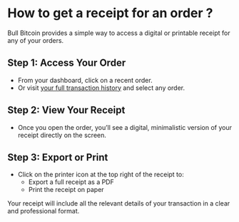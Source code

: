 # How to get a receipt for an order ?

Bull Bitcoin provides a simple way to access a digital or printable receipt for any of your orders.

## Step 1: Access Your Order

- From your dashboard, click on a recent order.
- Or visit [your full transaction history](https://app.bullbitcoin.com/txs) and select any order.

## Step 2: View Your Receipt

- Once you open the order, you’ll see a digital, minimalistic version of your receipt directly on the screen.

## Step 3: Export or Print

- Click on the printer icon at the top right of the receipt to:
  - Export a full receipt as a PDF
  - Print the receipt on paper

Your receipt will include all the relevant details of your transaction in a clear and professional format.
